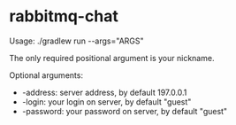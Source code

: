 # rabbitmq-chat

Usage: ./gradlew run --args="ARGS"

The only required positional argument is your nickname.

Optional arguments: 
* -address: server address, by default 197.0.0.1
* -login: your login on server, by default "guest"
* -password: your password on server, by default "guest"
            